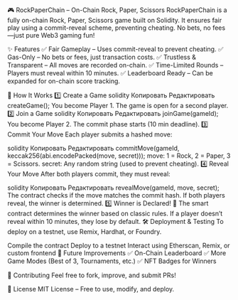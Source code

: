 🎮 RockPaperChain – On-Chain Rock, Paper, Scissors
RockPaperChain is a fully on-chain Rock, Paper, Scissors game built on Solidity. It ensures fair play using a commit-reveal scheme, preventing cheating. No bets, no fees—just pure Web3 gaming fun!

✨ Features
✅ Fair Gameplay – Uses commit-reveal to prevent cheating.
✅ Gas-Only – No bets or fees, just transaction costs.
✅ Trustless & Transparent – All moves are recorded on-chain.
✅ Time-Limited Rounds – Players must reveal within 10 minutes.
✅ Leaderboard Ready – Can be expanded for on-chain score tracking.

📜 How It Works
1️⃣ Create a Game
solidity
Копировать 
Редактировать 
createGame();
You become Player 1.
The game is open for a second player.
2️⃣ Join a Game
solidity
Копировать
Редактировать
joinGame(gameId);
You become Player 2.
The commit phase starts (10 min deadline).
3️⃣ Commit Your Move
Each player submits a hashed move:

solidity
Копировать
Редактировать
commitMove(gameId, keccak256(abi.encodePacked(move, secret)));
move: 1 = Rock, 2 = Paper, 3 = Scissors.
secret: Any random string (used to prevent cheating).
4️⃣ Reveal Your Move
After both players commit, they must reveal:

solidity
Копировать
Редактировать
revealMove(gameId, move, secret);
The contract checks if the move matches the commit hash.
If both players reveal, the winner is determined.
5️⃣ Winner is Declared! 🎉
The smart contract determines the winner based on classic rules.
If a player doesn’t reveal within 10 minutes, they lose by default.
🛠 Deployment & Testing
To deploy on a testnet, use Remix, Hardhat, or Foundry.

Compile the contract
Deploy to a testnet
Interact using Etherscan, Remix, or custom frontend
🎯 Future Improvements
✅ On-Chain Leaderboard
✅ More Game Modes (Best of 3, Tournaments, etc.)
✅ NFT Badges for Winners

🤝 Contributing
Feel free to fork, improve, and submit PRs!

📜 License
MIT License – Free to use, modify, and deploy.

